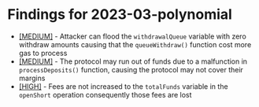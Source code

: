 # Findings for 2023-03-polynomial 

- [[MEDIUM]]([MEDIUM]-Attacker_can_flood_the_'''withdrawalQueue'''_variable_with_zero_withdraw_amounts_causing_that_the_'''queueWithdraw()'''_function_cost_more_gas_to_process/README.md) - Attacker can flood the ```withdrawalQueue``` variable with zero withdraw amounts causing that the ```queueWithdraw()``` function cost more gas to process
- [[MEDIUM]]([MEDIUM]-The_protocol_may_run_out_of_funds_due_to_a_malfunction_in_'''processDeposits()'''_function,_causing_the_protocol_may_not_cover_their_margins/README.md) - The protocol may run out of funds due to a malfunction in ```processDeposits()``` function, causing the protocol may not cover their margins
- [[HIGH]]([HIGH]-Fees_are_not_increased_to_the_'''totalFunds'''_variable_in_the_'''openShort'''_operation_consequently_those_fees_are_lost/README.md) - Fees are not increased to the ```totalFunds``` variable in the ```openShort``` operation consequently those fees are lost

